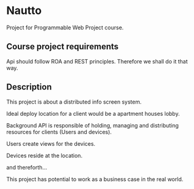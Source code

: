 # Nautto
Project for Programmable Web Project course.

## Course project requirements
Api should follow ROA and REST principles. Therefore we shall do it that way.

## Description
This project is about a distributed info screen system.

Ideal deploy location for a client would be a apartment houses lobby.

Background API is responsible of holding, managing and distributing resources for clients (Users and devices).

Users create views for the devices.

Devices reside at the location.

and thereforth...

This project has potential to work as a business case in the real world.
